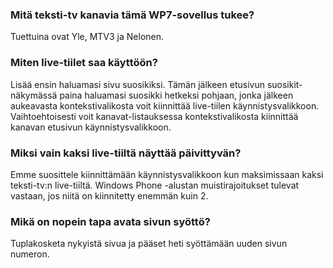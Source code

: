 ### Mitä teksti-tv kanavia tämä WP7-sovellus tukee? ###
Tuettuina ovat Yle, MTV3 ja Nelonen.

### Miten live-tiilet saa käyttöön? ###
Lisää ensin haluamasi sivu suosikiksi. Tämän jälkeen etusivun suosikit-näkymässä paina haluamasi suosikki hetkeksi pohjaan, jonka jälkeen aukeavasta kontekstivalikosta voit kiinnittää live-tiilen käynnistysvalikkoon. Vaihtoehtoisesti voit kanavat-listauksessa kontekstivalikosta kiinnittää kanavan etusivun käynnistysvalikkoon.

### Miksi vain kaksi live-tiiltä näyttää päivittyvän? ###
Emme suosittele kiinnittämään käynnistysvalikkoon kun maksimissaan kaksi teksti-tv:n live-tiiltä. Windows Phone -alustan muistirajoitukset tulevat vastaan, jos niitä on kiinnitetty enemmän kuin 2.

### Mikä on nopein tapa avata sivun syöttö? ###
Tuplakosketa nykyistä sivua ja pääset heti syöttämään uuden sivun numeron.